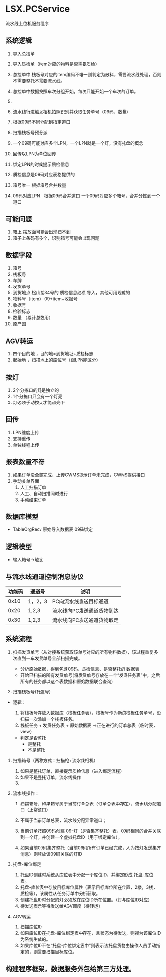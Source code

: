 ﻿# LSX.PCService
流水线上位机服务程序

## 系统逻辑
1. 导入总捡单
1. 导入质检单（item对应的物料是否需要质检）
1. 总捡单中 栈板号对应的item编码不唯一则判定为散料，需要流水线处理，否则不需要整托不需要流水线。
1. 总捡单中数据按照车次分组开始，每次只能开始一个车次的订单。
1. 
1. 流水线行进触发相机拍照识别并获取任务单号（09码、数量）
1. 根据09码不同分配到指定道口


1. 扫描栈板号预分派

1. 一个09码可能对应多个LPN，一个LPN就是一个灯，没有托盘的概念
1. 回传以LPN为单位回传
1. 绑定LPN的时候提示质检信息
1. 质检信息是09码对应表格提供的

1. 箱号唯一
根据箱号合并数量
2. 09码对应LPN，根据09码合并道口
一个09码对应多个箱号，合并分拣到一个道口


## 可能问题
1. 箱上 摆放面可能会出现扫不到
1. 箱子上条码有多个，识别箱号可能会出现问题


## 数据字段

1. 箱号
1. 栈板号
1. 车牌
1. 发货单号
1. 到货地点 松山湖34号的 质检信息必须 导入，其他可用现成的
1. 物料号（item）   09+item+收据号
1. 收据号 
1. 检验标志
1. 数量 （累计总数用）
1. 原产国


## AGV转运
1. 四个目的地 ，目的地=到货地址+质检标志
2. 起始地 ，扫描地上的库位号（跟LPN能区分）


## 按灯
1. 2个分拣口的灯是独立的
1. 1个分拣口只会有一个灯亮
1. 灯必须手动按灭才能点亮下

## 回传
1. LPN维度上传
1. 支持重传
1. 单独线程上传

## 报表数量不符
1. 如果订单没全部完成，上传CWMS提示订单未完成，CWMS提供接口
1. 手动关单界面
	1. 人工扫描订单
	1. 人工、自动扫描同时进行
	1. 手动结束订单



## 数据库模型
- TableOrgRecv 原始导入数据表 09码绑定



## 逻辑模型

- 输入箱号->触发



## 与流水线通道控制消息协议


   | 功能码 | 通道号  | 说明                       |
   | ------ | ------- | -------------------------- |
   | 0x10   | 1，2，3 | PC向流水线发送目标通道     |
   | 0x20   | 1,2,3   | 流水线向PC发送通道货物到达 |
   | 0x30   | 1,2,3   | 流水线向PC发送通道货物取走 |




## 系统流程

1. 扫描发货单号（从对接系统获取该单号对应的所有物料数据），该过程重复多次直到一车发货单号全部扫描完成。
    - 分析原始数据，得到包含09码、质检信息、是否整托的 数据表
	- 开始已扫描的所有发货单号(将发货单号存放在一个“发货任务表”中，之后所有的任务都以这个表数据和原始数据联合查询)

2. 扫描栈板号(托盘号)
- 逻辑：
    1. 将栈板号存放入数据库（栈板任务表），栈板号作为新的栈板任务单号，没扫描一次添加一个栈板任务。
    1. 栈板任务 + 发货任务表 + 原始数据表 =>正在进行的订单总表（临时表，view）

	- 判定是否整托
    	- 是整托
    	- 不是整托
1. 扫描箱号（两种方式：扫描枪+流水线相机）
    1. 如果是整托订单，直接提示质检信息（进入绑定流程）
    2. 如果不是整托订单，流水线操作
    3. 

1. 流水线操作：
   1. 扫描箱号，如果箱号属于当前订单总表（订单总表中存在），流水线分配道口（正常道口）
   2. 不属于当前订单总表，流水线分配异常道口；
   3. 当前订单按照09码创建 09-灯（是否集齐整托）表，09码相同的合并关联到一个灯，并创建一个虚拟托盘ID（用于绑定库位）。
   
   4. 如果当前09码集齐整托（当前09码所有订单已经完成，人为按灯发送集齐消息）则释放该09码关联的灯ID
2. 托盘-库位绑定
   1. 托盘ID创建时系统从库位表中分配一个库位ID，并绑定形成 托盘-库位表。
   2. 托盘-库位表中存放目标库位属性（表示目标库位所在位置，2楼，3楼，质检等），该属性从任务订单中分析获取。
   3. 创建托盘ID时分配的灯必须放在库位ID所在位置。（灯与库位ID对应）
   4. 待发送表示等待发送给AGV调度（待转运）
3. AGV转运
   1. 扫描库位ID
   2. 如果库位ID在托盘-库位绑定表中存在，且状态为待发送，则视为该库位ID为系统生成的。
   3. 如果库位ID不在“托盘-库位绑定表中”则表示该托盘货物由操作人员手动指定的，则需要扫描目标库位。


## 构建程序框架，数据服务外包给第三方处理。